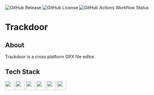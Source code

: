 <div>
  <img alt="GitHub Release" src="https://img.shields.io/github/v/release/trackdoor-org/trackdoor">
  <img alt="GitHub License" src="https://img.shields.io/github/license/trackdoor-org/trackdoor">
  <img alt="GitHub Actions Workflow Status" src="https://img.shields.io/github/actions/workflow/status/trackdoor-org/trackdoor/integrate.yml">
</div>

# Trackdoor

## About

Trackdoor is a cross platform GPX file editor.

## Tech Stack

<div>
  <a target="_blank" href="https://v2.tauri.app/">            <img width="30px" src="https://cdn.jsdelivr.net/gh/devicons/devicon@latest/icons/tauri/tauri-original.svg" /></a>
  <a target="_blank" href="https://www.rust-lang.org/">       <img width="30px" src="https://cdn.jsdelivr.net/gh/devicons/devicon@latest/icons/rust/rust-original.svg" /></a>
  <a target="_blank" href="https://vite.dev/">                <img width="30px" src="https://cdn.jsdelivr.net/gh/devicons/devicon@latest/icons/vitejs/vitejs-original.svg" /></a>
  <a target="_blank" href="https://react.dev/">               <img width="30px" src="https://cdn.jsdelivr.net/gh/devicons/devicon@latest/icons/react/react-original.svg" /></a>
  <a target="_blank" href="https://www.typescriptlang.org/">  <img width="30px" src="https://cdn.jsdelivr.net/gh/devicons/devicon@latest/icons/typescript/typescript-original.svg" /></a>  
  <a target="_blank" href="https://yarnpkg.com/">             <img width="30px" src="https://cdn.jsdelivr.net/gh/devicons/devicon@latest/icons/yarn/yarn-original.svg" /></a>
</div>

